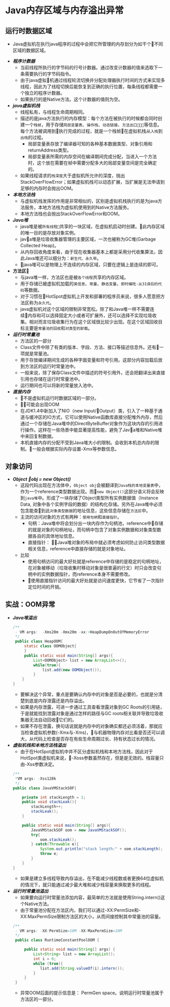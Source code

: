 
# Java内存区域与内存溢出异常

## 运行时数据区域
- Java虚拟机在执行java程序的过程中会把它所管理的内存划分为如干个不同区域的数据区域。
+ ***程序计数器***
  - 当前线程所执行的字节码的行号计数器。通过改变计数器的值来选取下一条需要执行的字节码指令。
  - 由于java虚拟机通过线程轮流切换并分配处理器执行时间的方式来实现多线程，因此为了线程切换后能恢复到正确的执行位置，每条线程都需要一个独立的程序计数器。
  - 如果执行的是Native方法。这个计数器的值则为空。
+ ***java虚拟机栈***
  - 线程私有，与线程生命周期相同。
  - 描述的是java方法执行的内存模型：每个方法在被执行的时候都会同时创建一个`栈帧`，用于存储`局部变量表`、`操作栈`、`动态链接`、`方法出口`等信息。每个方法被调用到执行完成的过程，就是一个栈帧在虚拟机栈从`入栈`到`出栈`的过程。
    - 局部变量表存放了编译器可知的各种基本数据类型、对象引用和returnAddress类型。
    - 局部变量表所需的内存空间在编译期间完成分配，当进入一个方法时，这个放在需要在帧中需要分配多大的局部变量空间是完全确定的。
  - 如果线程请求的`栈深度`大于虚拟机所允许的深度，抛出StackOverFlowError；如果虚拟机栈可以动态扩展，当扩展是无法申请到足够的内存时会抛出OOM。
+ ***本地方法栈***
  - 与虚拟机栈发挥的作用是非常相似的，区别是虚拟机栈执行的是为java方法服务，本地方法栈为虚拟机使用到的Native方法服务。
  - 本地方法栈也会抛出StackOverFlowError和OOM。
+ ***Java堆***
  - java堆是被`所有线程`共享的一块区域，在虚拟机启动时创建。此内存区域的唯一目的是存放对象实例。
  - java堆是垃圾收集器管理的主要区域，一次也被称为GC堆(Garbage Collected Heap)。
  - 从内存回收角度来看，由于现在收集器基本上都是采用分代收集算法，因此Java堆还可以细分为：`新生代、永久带`。
  - java堆可以是物理上不连续的内存区域，只要在逻辑上是连续的即可。
+ ****方法区****
  - 与java堆一样，方法区也是被`各个线程`共享的内存区域。
  - 用于存储已被虚拟机加载的`类信息`、`常量`、`静态变量`、`即时编吃·从31译后的代码`等数据。
  - 对于习惯在HotSpot虚拟机上开发和部署的程序员来说，很多人愿意把方法区称为`永久代`。
  - java虚拟机对这个区域的限制非常宽松。除了和Java堆一样不需要连续内存和可以选择固定大小或者可扩展外，还可以选择不实现垃圾收集。相对而言垃圾收集行为在这个区域很比较少出现。在这个区域回收目标主要是`常量池的回收`和`对类型的卸载`。
+ ***运行时常量池***
  - 方法区的一部分
  - Class文件中除了有类的版本、字段、方法、接口等描述信息外。还有一项就是常量池。
  - 用于存放编译期间生成的各种字面变量和符号引用。这部分内容加载后放到方法区的运行时常量池中。
  - 一般来说，除了保存Class文件中描述的符号引用外，还会把翻译出来直接引用也存储在运行时常量池中。
  - 运行期间也可以将新的常量放入池中。
+ ***直接内存***
  - 不是虚拟机运行时数据区域的一部分。
  - 可能会出现OOM
  - 在JDK1.4中新加入了NIO（new Input/Output）类，引入了一种基于通道与缓冲区的IO方式，它可以使用Native函数库直接分配堆外内存，然后通过一个存储在Java堆中的DirectByteBuffer对象作为这块内存的引用进行操作。这样在一些场景中能显著提高性能，避免了Java堆和Native堆中来回复制数据。
  - 本机直接内存的分配不受到Java堆大小的限制。会收到本机总内存的限制。一般会根据实际内存设置-Xmx等参数信息。   

## 对象访问
+ ***Object obj = new Object()***
  - 这段代码出现在方法体中，`Object obj`会被翻译到`Java栈的本地变量表`中，作为一个reference类型数据出现。而`new Object()`这部分语义将会反映到`java堆`中。形成了一块存储了Object类型所有实例数据值（Instance Data, 对象中各个实例字段的数据）的结构化存储。另外在Java堆中必须包含能查到此`对象类型数据`的地址信息，这些信息存储在`方法区`中。
  - 主流的访问对象的方式有两种：`使用句柄`和`直接指针`。
    - 句柄：Java堆中将会划分出一块内存作为句柄池，reference中存储的就是对象的句柄地址，而句柄中包含了对象实例数据和对象类型数据各自的具体地址信息。
    - 直接指针： Java堆对象的布局中就必须考虑如何防止访问类型数据相关信息，reference中直接存储的就是对象地址。
  - 比较
    - 使用句柄访问的最大好处就是reference中存储的是稳定的句柄地址，在对象被移动（垃圾收集时移动对象是很普遍的行文）时只会改变句柄中的实例数据指针，而reference本身不需要修改。
    - 使用直接指针访问的最大好处就是访问速度更快，它节省了一次指针定位时间的开销。
## 实战：OOM异常
+ ***Java堆溢出***
  ```Java
  /**
   - VM args:  -Xms20m -Xmx20m -xx:+HeapDumpOnOutOfMemoryError
   */     
   public class HeapOOM{
       static class OOMObject{
       }
       public static void main(String[] args){
           List<OOMObject> list = new ArrayList<>();
           while(true){
               list.add(new OOMObject());
           }
      }
  }
  ```
  - 要解决这个异常，重点是要确认内存中的对象是否是必要的，也就是分清楚到底是内存泄露还是内存溢出。
  - 如果是内存泄露，可进一步通过工具查看泄露对象到GC Roots的引用链，于是就能找到泄露对象是通过怎样的路径与GC roots相关联并导致垃圾收集器无法自动回收它们的。
  - 如果不存在泄露，换句话说就是内存中的对象确实都还必须活着，那就应当检查虚拟机参数(-Xmx与-Xms)，与机器物理内存对比看是否还可以调大，从代码上检查是否存在有些生命周期过长、持有状态过长的情况。
+ ***虚拟机栈和本地方法栈溢出***
  - 由于在HotSpot虚拟机中并不区分虚拟机栈和本地方法栈，因此对于HotSpot类虚拟机来说，-Xoss参数虽然存在，但是是无效的。栈容量只由-Xss参数决定。
  ```Java
  /**
   *VM args: -Xss128k
   */
  public class JavaVMStackSOF{

      private int stackLength = 1;
      public void stackLeak(){
          stackLength++;
          stackLeak();
      }

      public static void main(String[] args){
          JavaVMStackSOF oom = new JavaVMStackSOF();
          try{
              oom.stackLeak();
          } catch(Throwable e){
              System.out.println("stack length:" + oom.stackLength);
              throw e;
          }
      }
  }
  ```
  - 如果是建立多线程导致内存溢出，在不能减少线程数或者更换64位虚拟机的情况下，就只能通过减少最大堆和减少栈容量来换取更多的线程。
+ ***运行时常量池溢出***
  - 如果要向运行时常量池添加内容，最简单的方法就是使用String.intern()这个Native方法。
  - 由于常量池分配在方法区内，我们可以通过-XX:PermSize和-XX:MaxPermSize限制方法区的大小，从而间接控制其中常量池的容量。
  ```Java
  /**
   - VM args: -XX:PermSize=10M -XX:MaxPermSize=10M
   */
   public class RuntimeConstantPoolOOM {

       public static void main(String[] args) {
           List<String> list = new ArrayList();
           int i = 0;
           while (true){
              list.add(String.valueOf(i).intern());
           }
       }
   }
   ```
   - 异常OOM后面的提示信息是： PermGen space。说明运行时常量池属于方法区的一部分。
